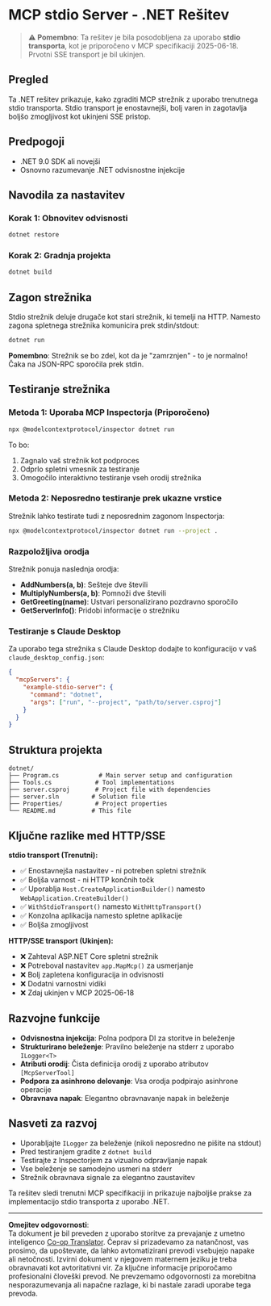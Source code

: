 <!--
CO_OP_TRANSLATOR_METADATA:
{
  "original_hash": "69372338676e01a2c97f42f70fdfbf42",
  "translation_date": "2025-08-26T20:26:34+00:00",
  "source_file": "03-GettingStarted/05-stdio-server/solution/dotnet/README.md",
  "language_code": "sl"
}
-->
# MCP stdio Server - .NET Rešitev

> **⚠️ Pomembno**: Ta rešitev je bila posodobljena za uporabo **stdio transporta**, kot je priporočeno v MCP specifikaciji 2025-06-18. Prvotni SSE transport je bil ukinjen.

## Pregled

Ta .NET rešitev prikazuje, kako zgraditi MCP strežnik z uporabo trenutnega stdio transporta. Stdio transport je enostavnejši, bolj varen in zagotavlja boljšo zmogljivost kot ukinjeni SSE pristop.

## Predpogoji

- .NET 9.0 SDK ali novejši
- Osnovno razumevanje .NET odvisnostne injekcije

## Navodila za nastavitev

### Korak 1: Obnovitev odvisnosti

```bash
dotnet restore
```

### Korak 2: Gradnja projekta

```bash
dotnet build
```

## Zagon strežnika

Stdio strežnik deluje drugače kot stari strežnik, ki temelji na HTTP. Namesto zagona spletnega strežnika komunicira prek stdin/stdout:

```bash
dotnet run
```

**Pomembno**: Strežnik se bo zdel, kot da je "zamrznjen" - to je normalno! Čaka na JSON-RPC sporočila prek stdin.

## Testiranje strežnika

### Metoda 1: Uporaba MCP Inspectorja (Priporočeno)

```bash
npx @modelcontextprotocol/inspector dotnet run
```

To bo:
1. Zagnalo vaš strežnik kot podproces
2. Odprlo spletni vmesnik za testiranje
3. Omogočilo interaktivno testiranje vseh orodij strežnika

### Metoda 2: Neposredno testiranje prek ukazne vrstice

Strežnik lahko testirate tudi z neposrednim zagonom Inspectorja:

```bash
npx @modelcontextprotocol/inspector dotnet run --project .
```

### Razpoložljiva orodja

Strežnik ponuja naslednja orodja:

- **AddNumbers(a, b)**: Sešteje dve števili
- **MultiplyNumbers(a, b)**: Pomnoži dve števili  
- **GetGreeting(name)**: Ustvari personalizirano pozdravno sporočilo
- **GetServerInfo()**: Pridobi informacije o strežniku

### Testiranje s Claude Desktop

Za uporabo tega strežnika s Claude Desktop dodajte to konfiguracijo v vaš `claude_desktop_config.json`:

```json
{
  "mcpServers": {
    "example-stdio-server": {
      "command": "dotnet",
      "args": ["run", "--project", "path/to/server.csproj"]
    }
  }
}
```

## Struktura projekta

```
dotnet/
├── Program.cs           # Main server setup and configuration
├── Tools.cs            # Tool implementations
├── server.csproj       # Project file with dependencies
├── server.sln         # Solution file
├── Properties/         # Project properties
└── README.md          # This file
```

## Ključne razlike med HTTP/SSE

**stdio transport (Trenutni):**
- ✅ Enostavnejša nastavitev - ni potreben spletni strežnik
- ✅ Boljša varnost - ni HTTP končnih točk
- ✅ Uporablja `Host.CreateApplicationBuilder()` namesto `WebApplication.CreateBuilder()`
- ✅ `WithStdioTransport()` namesto `WithHttpTransport()`
- ✅ Konzolna aplikacija namesto spletne aplikacije
- ✅ Boljša zmogljivost

**HTTP/SSE transport (Ukinjen):**
- ❌ Zahteval ASP.NET Core spletni strežnik
- ❌ Potreboval nastavitev `app.MapMcp()` za usmerjanje
- ❌ Bolj zapletena konfiguracija in odvisnosti
- ❌ Dodatni varnostni vidiki
- ❌ Zdaj ukinjen v MCP 2025-06-18

## Razvojne funkcije

- **Odvisnostna injekcija**: Polna podpora DI za storitve in beleženje
- **Strukturirano beleženje**: Pravilno beleženje na stderr z uporabo `ILogger<T>`
- **Atributi orodij**: Čista definicija orodij z uporabo atributov `[McpServerTool]`
- **Podpora za asinhrono delovanje**: Vsa orodja podpirajo asinhrone operacije
- **Obravnava napak**: Elegantno obravnavanje napak in beleženje

## Nasveti za razvoj

- Uporabljajte `ILogger` za beleženje (nikoli neposredno ne pišite na stdout)
- Pred testiranjem gradite z `dotnet build`
- Testirajte z Inspectorjem za vizualno odpravljanje napak
- Vse beleženje se samodejno usmeri na stderr
- Strežnik obravnava signale za elegantno zaustavitev

Ta rešitev sledi trenutni MCP specifikaciji in prikazuje najboljše prakse za implementacijo stdio transporta z uporabo .NET.

---

**Omejitev odgovornosti**:  
Ta dokument je bil preveden z uporabo storitve za prevajanje z umetno inteligenco [Co-op Translator](https://github.com/Azure/co-op-translator). Čeprav si prizadevamo za natančnost, vas prosimo, da upoštevate, da lahko avtomatizirani prevodi vsebujejo napake ali netočnosti. Izvirni dokument v njegovem maternem jeziku je treba obravnavati kot avtoritativni vir. Za ključne informacije priporočamo profesionalni človeški prevod. Ne prevzemamo odgovornosti za morebitna nesporazumevanja ali napačne razlage, ki bi nastale zaradi uporabe tega prevoda.